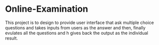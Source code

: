 # Online-Examination
This project is to design to provide user interface that ask multiple choice  questions and takes inputs from users as the answer and then, finally evulates all the questions and h gives back the output as the individual result.
